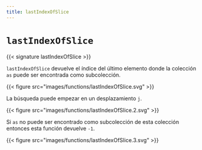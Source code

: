 ```yaml
---
title: lastIndexOfSlice
---
```


# `lastIndexOfSlice`

{{< signature lastIndexOfSlice >}}

`lastIndexOfSlice` devuelve el índice del último elemento donde la colección `as` puede ser encontrada como subcolección.

{{< figure src="images/functions/lastIndexOfSlice.svg" >}}

La búsqueda puede empezar en un desplazamiento `j`.

{{< figure src="images/functions/lastIndexOfSlice.2.svg" >}}

Si `as` no puede ser encontrado como subcolección de esta colección entonces esta función devuelve `-1`.

{{< figure src="images/functions/lastIndexOfSlice.3.svg" >}}
